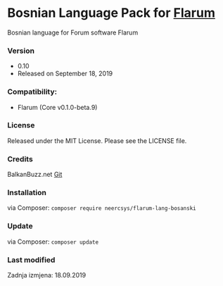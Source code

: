 # Bosnian Language Pack for [Flarum](http://flarum.org/)
Bosnian language for Forum software Flarum

### Version

- 0.10
- Released on September 18, 2019

### Compatibility:
- Flarum (Core v0.1.0-beta.9)

### License
Released under the MIT License. Please see the LICENSE file.

### Credits
BalkanBuzz.net
[Git](https://github.com/neercsys/flarum-lang-bosanski.git)

### Installation

via Composer: `composer require neercsys/flarum-lang-bosanski`

### Update

via Composer: `composer update`

### Last modified
Zadnja izmjena: 18.09.2019
